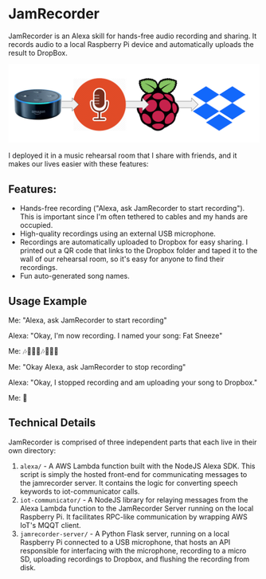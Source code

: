 # JamRecorder

JamRecorder is an Alexa skill for hands-free audio recording and sharing. It records audio to a local Raspberry Pi device and automatically uploads the result to DropBox.

![JamRecorder image](/image.png)

I deployed it in a music rehearsal room that I share with friends, and it makes our lives easier with these features:

## Features:
* Hands-free recording ("Alexa, ask JamRecorder to start recording"). This is important since I'm often tethered to cables and my hands are occupied.
* High-quality recordings using an external USB microphone.
* Recordings are automatically uploaded to Dropbox for easy sharing. I printed out a QR code that links to the Dropbox folder and taped it to the wall of our rehearsal room, so it's easy for anyone to find their recordings.
* Fun auto-generated song names.

## Usage Example
Me: "Alexa, ask JamRecorder to start recording"

Alexa: "Okay, I'm now recording. I named your song: Fat Sneeze"

Me: 🎶🎸🥁🎷🎶🎸🥁🎷

Me: "Okay Alexa, ask JamRecorder to stop recording"

Alexa: "Okay, I stopped recording and am uploading your song to Dropbox."

Me: 🤙

## Technical Details
JamRecorder is comprised of three independent parts that each live in their own directory:
1. `alexa/` - A AWS Lambda function built with the NodeJS Alexa SDK. This script is simply the hosted front-end for communicating messages to the jamrecorder server. It contains the logic for converting speech keywords to iot-communicator calls.
1. `iot-communicator/` - A NodeJS library for relaying messages from the Alexa Lambda function to the JamRecorder Server running on the local Raspberry Pi. It facilitates RPC-like communication by wrapping AWS IoT's MQQT client.
1. `jamrecorder-server/` - A Python Flask server, running on a local Raspberry Pi connected to a USB microphone, that hosts an API responsible for interfacing with the microphone, recording to a micro SD, uploading recordings to Dropbox, and flushing the recording from disk.
